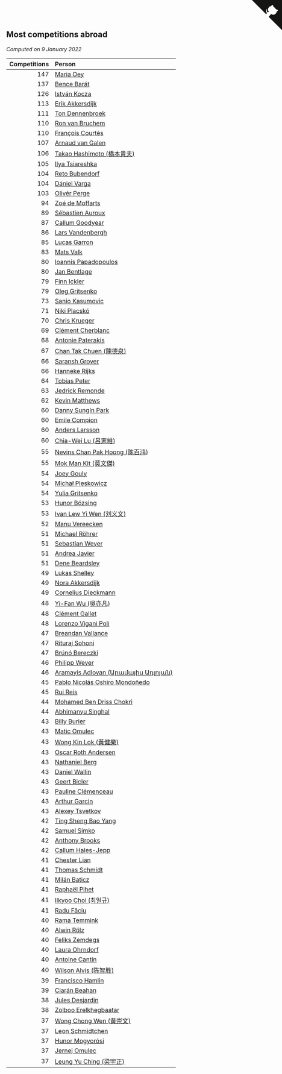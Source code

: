 ## Most competitions abroad

*Computed on  9 January 2022*

| Competitions | Person |
| ---: | :--- |
| 147 | [Maria Oey](https://www.worldcubeassociation.org/persons/2007OEYM01) |
| 137 | [Bence Barát](https://www.worldcubeassociation.org/persons/2008BARA01) |
| 126 | [István Kocza](https://www.worldcubeassociation.org/persons/2005KOCZ01) |
| 113 | [Erik Akkersdijk](https://www.worldcubeassociation.org/persons/2005AKKE01) |
| 111 | [Ton Dennenbroek](https://www.worldcubeassociation.org/persons/2003DENN01) |
| 110 | [Ron van Bruchem](https://www.worldcubeassociation.org/persons/2003BRUC01) |
| 110 | [François Courtès](https://www.worldcubeassociation.org/persons/2008COUR01) |
| 107 | [Arnaud van Galen](https://www.worldcubeassociation.org/persons/2006GALE01) |
| 106 | [Takao Hashimoto (橋本貴夫)](https://www.worldcubeassociation.org/persons/2007HASH01) |
| 105 | [Ilya Tsiareshka](https://www.worldcubeassociation.org/persons/2012TERE01) |
| 104 | [Reto Bubendorf](https://www.worldcubeassociation.org/persons/2012BUBE01) |
| 104 | [Dániel Varga](https://www.worldcubeassociation.org/persons/2008VARG01) |
| 103 | [Olivér Perge](https://www.worldcubeassociation.org/persons/2007PERG01) |
| 94 | [Zoé de Moffarts](https://www.worldcubeassociation.org/persons/2010MOFF02) |
| 89 | [Sébastien Auroux](https://www.worldcubeassociation.org/persons/2008AURO01) |
| 87 | [Callum Goodyear](https://www.worldcubeassociation.org/persons/2012GOOD02) |
| 86 | [Lars Vandenbergh](https://www.worldcubeassociation.org/persons/2003VAND01) |
| 85 | [Lucas Garron](https://www.worldcubeassociation.org/persons/2006GARR01) |
| 83 | [Mats Valk](https://www.worldcubeassociation.org/persons/2007VALK01) |
| 80 | [Ioannis Papadopoulos](https://www.worldcubeassociation.org/persons/2013PAPA01) |
| 80 | [Jan Bentlage](https://www.worldcubeassociation.org/persons/2010BENT01) |
| 79 | [Finn Ickler](https://www.worldcubeassociation.org/persons/2012ICKL01) |
| 79 | [Oleg Gritsenko](https://www.worldcubeassociation.org/persons/2011GRIT01) |
| 73 | [Sanio Kasumovic](https://www.worldcubeassociation.org/persons/2009KASU01) |
| 71 | [Niki Placskó](https://www.worldcubeassociation.org/persons/2008PLAC01) |
| 70 | [Chris Krueger](https://www.worldcubeassociation.org/persons/2006KRUE01) |
| 69 | [Clément Cherblanc](https://www.worldcubeassociation.org/persons/2014CHER05) |
| 68 | [Antonie Paterakis](https://www.worldcubeassociation.org/persons/2012PATE01) |
| 67 | [Chan Tak Chuen (陳德泉)](https://www.worldcubeassociation.org/persons/2007CHUE01) |
| 66 | [Saransh Grover](https://www.worldcubeassociation.org/persons/2014GROV01) |
| 66 | [Hanneke Rijks](https://www.worldcubeassociation.org/persons/2008RIJK01) |
| 64 | [Tobias Peter](https://www.worldcubeassociation.org/persons/2014PETE03) |
| 63 | [Jedrick Remonde](https://www.worldcubeassociation.org/persons/2008REMO01) |
| 62 | [Kevin Matthews](https://www.worldcubeassociation.org/persons/2010MATT02) |
| 60 | [Danny SungIn Park](https://www.worldcubeassociation.org/persons/2015PARK13) |
| 60 | [Emile Compion](https://www.worldcubeassociation.org/persons/2007COMP01) |
| 60 | [Anders Larsson](https://www.worldcubeassociation.org/persons/2003LARS01) |
| 60 | [Chia-Wei Lu (呂家維)](https://www.worldcubeassociation.org/persons/2007LUCH01) |
| 55 | [Nevins Chan Pak Hoong (陈百鸿)](https://www.worldcubeassociation.org/persons/2010CHAN20) |
| 55 | [Mok Man Kit (莫文傑)](https://www.worldcubeassociation.org/persons/2009KITM01) |
| 54 | [Joey Gouly](https://www.worldcubeassociation.org/persons/2007GOUL01) |
| 54 | [Michał Pleskowicz](https://www.worldcubeassociation.org/persons/2009PLES01) |
| 54 | [Yulia Gritsenko](https://www.worldcubeassociation.org/persons/2012SIDO01) |
| 53 | [Hunor Bózsing](https://www.worldcubeassociation.org/persons/2009BOZS01) |
| 53 | [Ivan Lew Yi Wen (刘义文)](https://www.worldcubeassociation.org/persons/2012WENI01) |
| 52 | [Manu Vereecken](https://www.worldcubeassociation.org/persons/2010VERE01) |
| 51 | [Michael Röhrer](https://www.worldcubeassociation.org/persons/2009ROHR01) |
| 51 | [Sebastian Weyer](https://www.worldcubeassociation.org/persons/2010WEYE02) |
| 51 | [Andrea Javier](https://www.worldcubeassociation.org/persons/2010JAVI01) |
| 51 | [Dene Beardsley](https://www.worldcubeassociation.org/persons/2009BEAR01) |
| 49 | [Lukas Shelley](https://www.worldcubeassociation.org/persons/2016SHEL03) |
| 49 | [Nora Akkersdijk](https://www.worldcubeassociation.org/persons/2009CHRI03) |
| 49 | [Cornelius Dieckmann](https://www.worldcubeassociation.org/persons/2009DIEC01) |
| 48 | [Yi-Fan Wu (吳亦凡)](https://www.worldcubeassociation.org/persons/2010WUIF01) |
| 48 | [Clément Gallet](https://www.worldcubeassociation.org/persons/2004GALL02) |
| 48 | [Lorenzo Vigani Poli](https://www.worldcubeassociation.org/persons/2007POLI01) |
| 47 | [Breandan Vallance](https://www.worldcubeassociation.org/persons/2007VALL01) |
| 47 | [Rituraj Sohoni](https://www.worldcubeassociation.org/persons/2012SOHO01) |
| 47 | [Brúnó Bereczki](https://www.worldcubeassociation.org/persons/2008BERE01) |
| 46 | [Philipp Weyer](https://www.worldcubeassociation.org/persons/2010WEYE01) |
| 46 | [Aramayis Adloyan (Արամայիս Ադլոյան)](https://www.worldcubeassociation.org/persons/2012ADLO01) |
| 45 | [Pablo Nicolás Oshiro Mondoñedo](https://www.worldcubeassociation.org/persons/2010MOND01) |
| 45 | [Rui Reis](https://www.worldcubeassociation.org/persons/2015REIS02) |
| 44 | [Mohamed Ben Driss Chokri](https://www.worldcubeassociation.org/persons/2015CHOK01) |
| 44 | [Abhimanyu Singhal](https://www.worldcubeassociation.org/persons/2013SING12) |
| 43 | [Billy Burier](https://www.worldcubeassociation.org/persons/2014BURI01) |
| 43 | [Matic Omulec](https://www.worldcubeassociation.org/persons/2010OMUL02) |
| 43 | [Wong Kin Lok (黃健樂)](https://www.worldcubeassociation.org/persons/2014LOKW01) |
| 43 | [Oscar Roth Andersen](https://www.worldcubeassociation.org/persons/2008ANDE02) |
| 43 | [Nathaniel Berg](https://www.worldcubeassociation.org/persons/2012BERG04) |
| 43 | [Daniel Wallin](https://www.worldcubeassociation.org/persons/2013WALL03) |
| 43 | [Geert Bicler](https://www.worldcubeassociation.org/persons/2010BICL01) |
| 43 | [Pauline Clémenceau](https://www.worldcubeassociation.org/persons/2015CLEM03) |
| 43 | [Arthur Garcin](https://www.worldcubeassociation.org/persons/2014GARC27) |
| 43 | [Alexey Tsvetkov](https://www.worldcubeassociation.org/persons/2017TSVE02) |
| 42 | [Ting Sheng Bao Yang](https://www.worldcubeassociation.org/persons/2008BAOY01) |
| 42 | [Samuel Simko](https://www.worldcubeassociation.org/persons/2016SIMK01) |
| 42 | [Anthony Brooks](https://www.worldcubeassociation.org/persons/2008SEAR01) |
| 42 | [Callum Hales-Jepp](https://www.worldcubeassociation.org/persons/2012HALE01) |
| 41 | [Chester Lian](https://www.worldcubeassociation.org/persons/2009LIAN03) |
| 41 | [Thomas Schmidt](https://www.worldcubeassociation.org/persons/2013SCHM02) |
| 41 | [Milán Baticz](https://www.worldcubeassociation.org/persons/2005BATI01) |
| 41 | [Raphaël Pihet](https://www.worldcubeassociation.org/persons/2011PIHE01) |
| 41 | [Ilkyoo Choi (최일규)](https://www.worldcubeassociation.org/persons/2008CHOI04) |
| 41 | [Radu Făciu](https://www.worldcubeassociation.org/persons/2009FACI01) |
| 40 | [Rama Temmink](https://www.worldcubeassociation.org/persons/2006TEMM01) |
| 40 | [Alwin Rölz](https://www.worldcubeassociation.org/persons/2016ROLZ01) |
| 40 | [Feliks Zemdegs](https://www.worldcubeassociation.org/persons/2009ZEMD01) |
| 40 | [Laura Ohrndorf](https://www.worldcubeassociation.org/persons/2009OHRN01) |
| 40 | [Antoine Cantin](https://www.worldcubeassociation.org/persons/2010CANT02) |
| 40 | [Wilson Alvis (陈智胜)](https://www.worldcubeassociation.org/persons/2011ALVI01) |
| 39 | [Francisco Hamlin](https://www.worldcubeassociation.org/persons/2012HAML01) |
| 39 | [Ciarán Beahan](https://www.worldcubeassociation.org/persons/2012BEAH01) |
| 38 | [Jules Desjardin](https://www.worldcubeassociation.org/persons/2010DESJ01) |
| 38 | [Zolboo Erelkhegbaatar](https://www.worldcubeassociation.org/persons/2013EREL01) |
| 37 | [Wong Chong Wen (黄崇文)](https://www.worldcubeassociation.org/persons/2014WENW01) |
| 37 | [Leon Schmidtchen](https://www.worldcubeassociation.org/persons/2010SCHM01) |
| 37 | [Hunor Mogyorósi](https://www.worldcubeassociation.org/persons/2015MOGY01) |
| 37 | [Jernej Omulec](https://www.worldcubeassociation.org/persons/2010OMUL01) |
| 37 | [Leung Yu Ching (梁宇正)](https://www.worldcubeassociation.org/persons/2008CHIN01) |


<a href="https://github.com/jonatanklosko/wca_statistics" class="github-corner" aria-label="View source on Github"><svg width="80" height="80" viewBox="0 0 250 250" style="fill:#151513; color:#fff; position: absolute; top: 0; border: 0; right: 0;" aria-hidden="true"><path d="M0,0 L115,115 L130,115 L142,142 L250,250 L250,0 Z"></path><path d="M128.3,109.0 C113.8,99.7 119.0,89.6 119.0,89.6 C122.0,82.7 120.5,78.6 120.5,78.6 C119.2,72.0 123.4,76.3 123.4,76.3 C127.3,80.9 125.5,87.3 125.5,87.3 C122.9,97.6 130.6,101.9 134.4,103.2" fill="currentColor" style="transform-origin: 130px 106px;" class="octo-arm"></path><path d="M115.0,115.0 C114.9,115.1 118.7,116.5 119.8,115.4 L133.7,101.6 C136.9,99.2 139.9,98.4 142.2,98.6 C133.8,88.0 127.5,74.4 143.8,58.0 C148.5,53.4 154.0,51.2 159.7,51.0 C160.3,49.4 163.2,43.6 171.4,40.1 C171.4,40.1 176.1,42.5 178.8,56.2 C183.1,58.6 187.2,61.8 190.9,65.4 C194.5,69.0 197.7,73.2 200.1,77.6 C213.8,80.2 216.3,84.9 216.3,84.9 C212.7,93.1 206.9,96.0 205.4,96.6 C205.1,102.4 203.0,107.8 198.3,112.5 C181.9,128.9 168.3,122.5 157.7,114.1 C157.9,116.9 156.7,120.9 152.7,124.9 L141.0,136.5 C139.8,137.7 141.6,141.9 141.8,141.8 Z" fill="currentColor" class="octo-body"></path></svg></a><style>.github-corner:hover .octo-arm{animation:octocat-wave 560ms ease-in-out}@keyframes octocat-wave{0%,100%{transform:rotate(0)}20%,60%{transform:rotate(-25deg)}40%,80%{transform:rotate(10deg)}}@media (max-width:500px){.github-corner:hover .octo-arm{animation:none}.github-corner .octo-arm{animation:octocat-wave 560ms ease-in-out}}</style>
